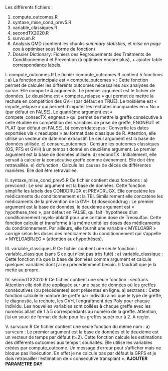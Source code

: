 Les différents fichiers :
1.	compute_outcomes.R
2.	syntaxe_mise_cond_prev5.R
3.	variable_classiques.R
4.	secondTX2020.R
5.	survcum.R 
8.	Analysis.QMD (contient les chunks *summary statistics*, et *mise en page cox* à optimiser sous forme de fonction)
9.	Dossier Dictionary: Fichiers des Regroupements des Traitments de Conditionnement et Prevention (à optimiser encore plus), + ajouter table correspondance labels.

I.	compute_outcomes.R
Le fichier compute_outcomes.R contient 5 fonctions :
a)	La fonction principale est « compute_outcomes » : Cette fonction permet de calculer les différents outcomes nécessaires aux analyses de survie. Elle comporte 4 arguments. Le premier argument est le fichier de données. Le deuxième est « compete_relapse » qui permet de mettre la rechute en compétition des GVH (par défaut en TRUE). Le troisième est « impute_relapse » qui permet d’imputer les rechutes manquantes en « No » (par défaut en FALSE). Le quatrième argument est « compete_consecTX_engneut » qui permet de mettre la greffe consécutive à celle étudiée en compétition des variables de prise de greffe, ENGNEUT et PLAT (par défaut en FALSE).
b)	convertdatespss : Convertie les dates exportées via « read.spss » au format date classique de R. Attention, elle utilise un vecteur de date non exhaustif. Le seul argument est la base de données utilisée.
c)	censure_outcomes : Censure les outcomes classiques (OS, PFS et GVH) à un temps t donné en deuxième argument. Le premier argument est la base de données utilisée.
d)	secondTX : Initialement, elle servait à calculer la consécutive greffe comme évènement. Elle doit être retravaillée.
e)	dcfunction : Calcule les causes de décès de différentes manières. Elle doit être retravaillée.

II.	syntaxe_mise_cond_prev5.R
Ce fichier contient deux fonctions :
a)	prevcond : Le seul argument est la base de données. Cette fonction simplifie les labels des CONDDRUGX et PREVDRUGX. Elle concatène les médicaments du   conditionnement et la TBI. Similairement elle concatène les médicaments de la prévention de la GVH.
b)	doseconddrug : Le premier argument est la base de données, le deuxième argument est « hypothese_treo », par défaut en FALSE, qui fait l’hypothèse d’un conditionnement myelo-ablatif pour une certaine dose de Treosulfan. Cette fonction calcule et transforme à la même unité les doses des médicaments du conditionnement. Par ailleurs, elle fournit une variable « MYELOABR » corrigé selon les doses des médicaments du conditionnement qui s’appelle « MYELOABRJEG » (attention aux hypothèses).

III.	variable_classiques.R
Ce fichier contient une seule fonction : variable_classique (sans S ce qui n’est pas très futé) :
a)	variable_classique : Cette fonction n’a que la base de données comme argument et calcule quelques variables dont j’ai eu précédemment besoin. Il faudrait que je la mette au propre.

IV.	secondTX2020.R
Ce fichier contient une seule fonction : sectrans. Attention elle doit être appliquée sur une base de données où les greffes consécutives (ou précédentes) sont présentes en ligne.
a)	sectrans : Cette fonction calcule le nombre de greffe par individu ainsi que le type de greffe, le diagnostic, la rechute, les GVH, l’engraftment des Poly pour chaque individu. Les nouvelles variables sont collées à chaque greffe avec les numéros allant de 1 à 5 correspondants au numéro de la greffe. Attention, j’ai un souci de format de date pour les greffes supérieur à 2. A regler.

V.	survcum.R
Ce fichier contient une seule fonction du même nom :
a)	survcum : Le premier argument est la base de données et le deuxième est un vecteur de temps par défaut (t=2). Cette fonction calcule les estimations des différents outcomes aux temps t souhaités. Elle utilise les variables créées par compute_outcome. Un message d’erreur peut s’afficher mais ne bloque pas l’exécution. En effet je ne calcule pas par défaut la GRFS et je dois retravailler l’estimation de « consecutive transplant ». 
**AJOUTER PARAMETRE DAY**
 

